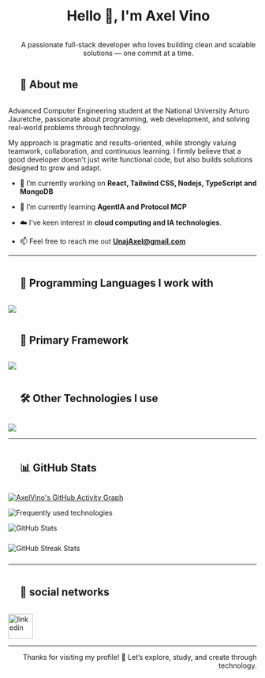<div id="user-content-toc">
  <ul align="center">
    <summary><h1 style="display: inline-block">Hello 🤝​, I'm Axel Vino</h1></summary>
    <p>A passionate full-stack developer who loves building clean and scalable solutions — one commit at a time.</p>
  </ul>
</div>

<div id="user-content-toc">
  <ul align="left">
    <summary><h2 style="display: inline-block">🔎 About me​</h2></summary>
  </ul>
</div>
Advanced Computer Engineering student at the National University Arturo Jauretche, passionate about programming, web development, and solving real-world problems through technology.

My approach is pragmatic and results-oriented, while strongly valuing teamwork, collaboration, and continuous learning. I firmly believe that a good developer doesn't just write functional code, but also builds solutions designed to grow and adapt.

- 🔭 I’m currently working on **React, Tailwind CSS, Nodejs, TypeScript and MongoDB**

- 🌱 I’m currently learning **AgentIA and Protocol MCP**

- ☁️ I've keen interest in **cloud computing and IA technologies**.

- 📫 Feel free to reach me out **UnajAxel@gmail.com**

---

<div id="user-content-toc">
  <ul align="left">
    <summary><h2 style="display: inline-block">🧠 Programming Languages I work with</h2></summary>
  </ul>
</div>
<p align="left">
  <a href="https://skillicons.dev">
    <img src="https://skillicons.dev/icons?i=js,ts,py,kotlin,cs&perline=14" />
  </a>
</p>

<div id="user-content-toc">
  <ul align="left">
    <summary><h2 style="display: inline-block">🧩 Primary Framework</h2></summary>
  </ul>
</div>
<p align="left">
  <a href="https://skillicons.dev">
    <img src="https://skillicons.dev/icons?i=dotnet&perline=14" />
  </a>
</p>

<div id="user-content-toc">
  <ul align="left">
    <summary><h2 style="display: inline-block">🛠️ Other Technologies I use</h2></summary>
  </ul>
</div>
<p align="left">
  <a href="https://skillicons.dev">
    <img src="https://skillicons.dev/icons?i=html,css,react,tailwind,nodejs,express,github,git,linux,windows,mongodb,mysql,postman,vscode,visualstudio,bootstrap,figma,npm,bash,bun,&perline=14" />
  </a>
</p>

---

<div id="user-content-toc">
  <ul align="left">
    <summary><h2 style="display: inline-block">📊 GitHub Stats</h2></summary>
  </ul>
</div>

<div align="left">

[![AxelVino's GitHub Activity Graph](https://github-readme-activity-graph.vercel.app/graph?username=AxelVino&theme=tokyo-night)](https://github.com/ashutosh00710/github-readme-activity-graph)

<img 
    src="https://github-readme-stats.vercel.app/api/top-langs/?username=AxelVino&theme=tokyonight&hide_border=true&no-bg=true&no-frame=true&langs_count=10" 
    alt="Frequently used technologies" 
  />

  <img 
    src="https://github-readme-stats.vercel.app/api?username=AxelVino&theme=tokyonight&show_icons=true&count_private=true" 
    alt="GitHub Stats" 
    style="margin-bottom: 10px;" 
  />

  <img 
    src="https://github-readme-streak-stats.herokuapp.com/?user=AxelVino&theme=tokyonight&hide_border=true" 
    alt="GitHub Streak Stats" 
    style="margin-bottom: 10px;" 
  />

</div>  

---

<div id="user-content-toc">
  <ul align="left">
    <summary><h2 style="display: inline-block">💬 social networks</h2></summary>
  </ul>
</div>


<p align="left">
<a href="https://www.linkedin.com/in/axel-vino-831a35355/" target="blank"><img align="center" src="https://user-images.githubusercontent.com/88904952/234979284-68c11d7f-1acc-4f0c-ac78-044e1037d7b0.png" alt="linkedin" height="50" width="50" /></a>
</p>

---

<p align="right">
  Thanks for visiting my profile! 🚀 Let’s explore, study, and create through technology.
</p>

